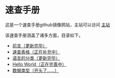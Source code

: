 # 速查手册

这是一个速查手册github镜像网站，主站可以访问
[主站](http://www.changfengmuyun.shop/dcf/#/%E9%80%9F%E6%9F%A5%E6%89%8B%E5%86%8C)

该速查手册涵盖了诸多方面，目录如下。
* [前言（更新完毕）](/DivPart/前言.md)
* [速查表格（正在补充中）](/DivPart/速查表格.md)
* [语言的分类（更新完毕）](/DivPart/语言的分类.md)
* [Hello World（正在完善中）](/DivPart/Hello_World.md)
* [数据类型（开头了……）](/DivPart/数据类型.md)


